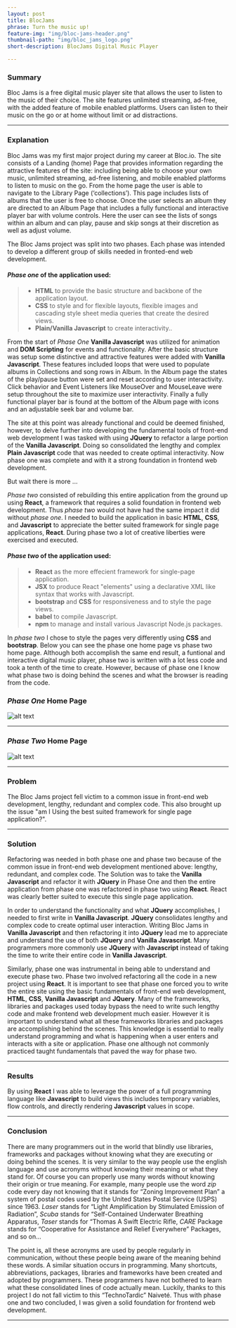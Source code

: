 ```yaml
---
layout: post
title: BlocJams
phrase: Turn the music up!
feature-img: "img/bloc-jams-header.png"
thumbnail-path: "img/bloc_jams_logo.png"
short-description: BlocJams Digital Music Player

---
```

### **Summary**
Bloc Jams is a free digital music player site that allows the user to listen to the music of their choice. The site features unlimited streaming, ad-free, with the added feature of mobile enabled platforms. Users can listen to their music on the go or at home without limit or ad distractions.

---

### **Explanation**
Bloc Jams was my first major project during my career at Bloc.io. The site consists of a Landing (home) Page that provides information regarding the attractive features of the site: including being able to choose your own music, unlimited streaming, ad-free listening, and mobile enabled platforms to listen to music on the go. From the home page the user is able to navigate to the Library Page (‘collections’). This page includes lists of albums that the user is free to choose. Once the user selects an album they are directed to an Album Page that includes a fully functional and interactive player bar with volume controls. Here the user can see the lists of songs within an album and can play, pause and skip songs at their discretion as well as adjust volume.  

The Bloc Jams project was split into two phases. Each phase was intended to develop a different group of skills needed in fronted-end web development. 

#### *Phase one* of the application used:
>* **HTML** to provide the basic structure and backbone of the application layout.  
>* **CSS** to style and for flexible layouts, flexible images and cascading style sheet media queries that create the desired views.
>* **Plain/Vanilla Javascript** to create interactivity..

From the start of *Phase One* **Vanilla Javascript** was utilized for animation and **DOM Scripting** for events and functionality. After the basic structure was setup some distinctive and attractive features were added with **Vanilla Javascript**. These features included loops that were used to populate albums in Collections and song rows in Album. In the Album page the states of the play/pause button were set and reset according to user interactivity. Click behavior and Event Listeners like MouseOver and MouseLeave were setup throughout the site to maximize user interactivity. Finally a fully functional player bar is found at the bottom of the Album page with icons and an adjustable seek bar and volume bar.

The site at this point was already functional and could be deemed finished, however, to delve further into developing the fundamental tools of front-end web development I was tasked with using **JQuery** to refactor a large portion of the **Vanilla Javascript**. Doing so consolidated the lengthy and complex **Plain Javascript** code that was needed to create optimal interactivity. Now phase one was complete and with it a strong foundation in frontend web development. 

But wait there is more ...

*Phase two* consisted of rebuilding this entire application from the ground up using **React**, a framework that requires a solid foundation in frontend web development. Thus *phase two* would not have had the same impact it did without *phase one*. I needed to build the application in basic **HTML**, **CSS**, and **Javascript** to appreciate the better suited framework for single page applications, **React**. During phase two a lot of creative liberties were exercised and executed.

#### *Phase two* of the application used:
>* **React** as the more effecient framework for single-page application.
>* **JSX** to produce React "elements" using a declarative XML like syntax that works with Javascript.
>* **bootstrap** and **CSS** for responsiveness and to style the page views.
>* **babel** to compile Javascript.
>* **npm** to manage and install various Javascript Node.js packages.

In *phase two* I chose to style the pages very differently using **CSS** and **bootstrap**. Below you can see the phase one home page vs phase two home page. Although both accomplish the same end result, a funtional and interactive digital music player, phase two is written with a lot less code and took a tenth of the time to create. However, because of phase one I know what phase two is doing behind the scenes and what the browser is reading from the code. 

### *Phase One* Home Page
![alt text][blocJams]

[blocJams]: /img/blocjamsphase1homes.png "Phase One Home Page of Bloc Jams"

---

### *Phase Two* Home Page
![alt text][logo]

[logo]: /img/blocJamsReactHome.png "Phase Two Home Page of Bloc Jams"

---

### **Problem**
The Bloc Jams project fell victim to a common issue in front-end web development, lengthy, redundant and complex code. This also brought up the issue "am I Using the best suited framework for single page application?". 

---

### **Solution**
Refactoring was needed in both phase one and phase two because of the common issue in front-end web development mentioned above: lengthy, redundant, and complex code. The Solution was to take the **Vanilla Javascript** and refactor it with **JQuery** in Phase One and then the entire application from phase one was refactored in phase two using **React**. React was clearly better suited to execute this single page application.

In order to understand the functionality and what **JQuery** accomplishes, I needed to first write in **Vanilla Javascript**. **JQuery** consolidates lengthy and complex code to create optimal user interaction. Writing Bloc Jams in **Vanilla Javascript** and then refactoring it into **JQuery** lead me to appreciate and understand the use of both **JQuery** and **Vanilla Javascript**. Many programmers more commonly use **JQuery** with **Javascript** instead of taking the time to write their entire code in **Vanilla Javascript**. 

Similarly, phase one was instrumental in being able to understand and execute phase two. Phase two involved refactoring all the code in a new project using **React**. It is important to see that phase one forced you to write the entire site using the basic fundamentals of front-end web development, **HTML**, **CSS**, **Vanilla Javascript** and **JQuery**. Many of the frameworks, libraries and packages used today bypass the need to write such lengthy code and make frontend web development much easier. However it is important to understand what all these frameworks libraries and packages are accomplishing behind the scenes. This knowledge is essential to really understand programming and what is happening when a user enters and interacts with a site or application. Phase one although not commonly practiced taught fundamentals that paved the way for phase two.

---
 
### **Results**
By using **React** I was able to leverage the power of a full programming language like **Javascript** to build views this includes temporary variables, flow controls, and directly rendering **Javascript** values in scope.

---

### **Conclusion**
There are many programmers out in the world that blindly use libraries, frameworks and packages without knowing what they are executing or doing behind the scenes. It is very similar to the way people use the english language and use acronyms without knowing their meaning or what they stand for. Of course you can properly use many words without knowing their origin or true meaning. For example, many people use the word *zip* code every day not knowing that it stands for “Zoning Improvement Plan” a system of postal codes used by the United States Postal Service (USPS) since 1963. *Laser* stands for “Light Amplification by Stimulated Emission of Radiation”, *Scuba* stands for “Self-Contained Underwater Breathing Apparatus, *Taser* stands for “Thomas A Swift Electric Rifle, *CARE* Package stands for “Cooperative for Assistance and Relief Everywhere” Packages, and so on…

The point is, all these acronyms are used by people regularly in communication, without these people being aware of the meaning behind these words. A similar situation occurs in programming. Many shortcuts, abbreviations, packages, libraries and frameworks have been created and adopted by programmers. These programmers have not bothered to learn what these consolidated lines of code actually mean. Luckily, thanks to this project I do not fall victim to this “TechnoTardic” Naiveté. Thus with phase one and two concluded, I was given a solid foundation for frontend web development.

---